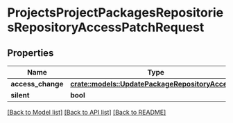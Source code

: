 # ProjectsProjectPackagesRepositoriesRepositoryAccessPatchRequest

## Properties

Name | Type | Description | Notes
------------ | ------------- | ------------- | -------------
**access_change** | [**crate::models::UpdatePackageRepositoryAccessIn**](UpdatePackageRepositoryAccessIn.md) |  | 
**silent** | **bool** |  | 

[[Back to Model list]](../README.md#documentation-for-models) [[Back to API list]](../README.md#documentation-for-api-endpoints) [[Back to README]](../README.md)


